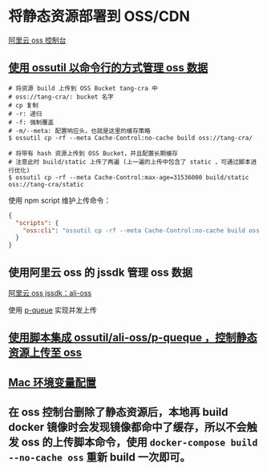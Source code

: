 # 将静态资源部署到 OSS/CDN

[阿里云 oss 控制台](https://oss.console.aliyun.com/overview)

## [使用 ossutil 以命令行的方式管理 oss 数据](https://help.aliyun.com/document_detail/50451.html)

```shell
# 将资源 build 上传到 OSS Bucket tang-cra 中
# oss://tang-cra/: bucket 名字
# cp 复制
# -r: 递归
# -f: 强制覆盖
# -m/--meta: 配置响应头，也就是这里的缓存策略
$ ossutil cp -rf --meta Cache-Control:no-cache build oss://tang-cra/

# 将带有 hash 资源上传到 OSS Bucket，并且配置长期缓存
# 注意此时 build/static 上传了两遍 (上一遍的上传中包含了 static ，可通过脚本进行优化)
$ ossutil cp -rf --meta Cache-Control:max-age=31536000 build/static oss://tang-cra/static
```

使用 npm script 维护上传命令：

```json
{
  "scripts": {
    "oss:cli": "ossutil cp -rf --meta Cache-Control:no-cache build oss://tang-cra/ && ossutil cp -rf --meta Cache-Control:max-age=31536000 build/static oss://tang-cra/static"
  }
}
```

## 使用阿里云 oss 的 jssdk 管理 oss 数据

[阿里云 oss jssdk：ali-oss](https://github.com/ali-sdk/ali-oss)

使用 [p-queue](https://github.com/sindresorhus/p-queue) 实现并发上传

## [使用脚本集成 ossutil/ali-oss/p-queque ，控制静态资源上传至 oss](https://github.com/tangzhenming/DevOps/tree/main/oss/cra_script_to_oss)

## [Mac 环境变量配置](https://www.jianshu.com/p/2af08672f55c)

## 在 oss 控制台删除了静态资源后，本地再 build docker 镜像时会发现镜像都命中了缓存，所以不会触发 oss 的上传脚本命令，使用 `docker-compose build --no-cache oss` 重新 build 一次即可。
